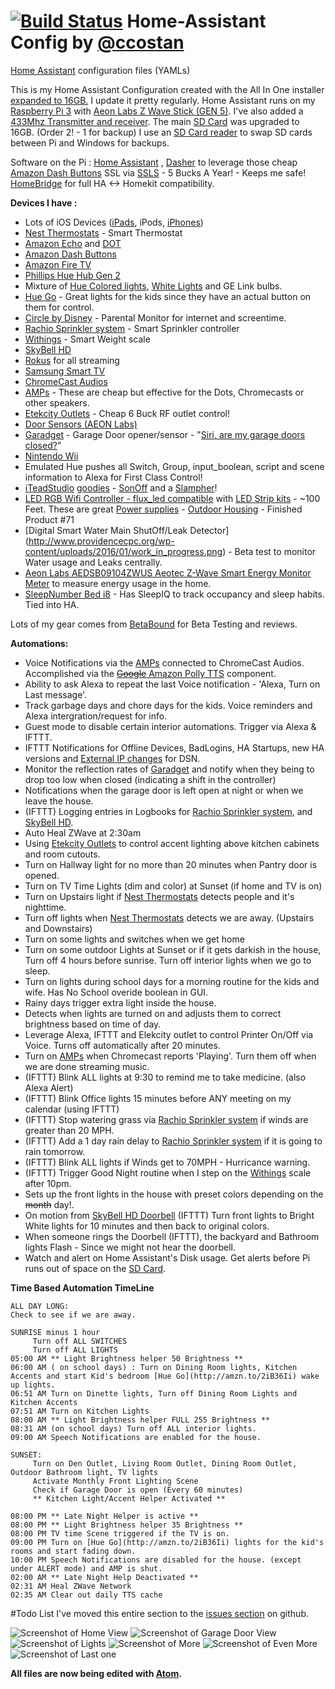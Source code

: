 # [![Build Status](https://travis-ci.org/CCOSTAN/Home-AssistantConfig.svg?branch=master)](https://travis-ci.org/CCOSTAN/Home-AssistantConfig) Home-Assistant Config by [@ccostan](http://www.twitter.com/ccostan)
[Home Assistant](https://home-assistant.io/) configuration files (YAMLs)

This is my Home Assistant Configuration created with the All In One installer [expanded to 16GB.](https://community.home-assistant.io/t/expanding-partition-on-sd-card-for-raspberry-pi-with-noobs-pre-installed/2036)  I update it pretty regularly.
Home Assistant runs on my [Raspberry Pi 3](http://amzn.to/2e3DOBY) with [Aeon Labs Z Wave Stick (GEN 5)](http://amzn.to/2eAiAP0). I've also added a [433Mhz Transmitter and receiver](http://amzn.to/2dceNY2).  The main [SD Card](http://amzn.to/2kNttio) was upgraded to 16GB. (Order 2! - 1 for backup)
I use an [SD Card reader](http://amzn.to/2l2w9as) to swap SD cards between Pi and Windows for backups.

Software on the Pi : [Home Assistant](https://home-assistant.io/) ,
[Dasher](https://github.com/maddox/dasher) to leverage those cheap [Amazon Dash Buttons](http://amzn.to/2dPKZhM)
SSL via [SSLS](https://SSLS.com) - 5 Bucks A Year! - Keeps me safe!
[HomeBridge](https://github.com/nfarina/homebridge) for full HA <-> Homekit compatibility.

**Devices I have :**
* Lots of iOS Devices ([iPads](http://amzn.to/2l2qyRb), iPods, [iPhones](http://amzn.to/2l9Yoq9))
* [Nest Thermostats](http://amzn.to/2eAhB1k) - Smart Thermostat
* [Amazon Echo](http://amzn.to/2dSVbK4) and [DOT](http://amzn.to/2e3vHFQ)
* [Amazon Dash Buttons](http://amzn.to/2dPKZhM)
* [Amazon Fire TV](http://amzn.to/2iiuaNT)
* [Phillips Hue Hub Gen 2](http://amzn.to/2eoQTJy)
* Mixture of [Hue Colored lights](http://amzn.to/2l2viGK), [White Lights](http://amzn.to/2lEf4Xq) and GE Link bulbs.
* [Hue Go](http://amzn.to/2iB36Ii) - Great lights for the kids since they have an actual button on them for control.
* [Circle by Disney](http://amzn.to/2eAgaA6) - Parental Monitor for internet and screentime.
* [Rachio Sprinkler system](http://amzn.to/2eoPKBW) - Smart Sprinkler controller
* [Withings](http://amzn.to/2kr78nW) - Smart Weight scale
* [SkyBell HD](http://amzn.to/2dcexIB)
* [Rokus](http://amzn.to/2dpn89c) for all streaming
* [Samsung Smart TV](http://amzn.to/2efNNnq)
* [ChromeCast Audios](http://amzn.to/2lE9gNu)
* [AMPs](http://amzn.to/2j18dlT) - These are cheap but effective for the Dots, Chromecasts or other speakers.
* [Etekcity Outlets](http://amzn.to/2efNoBP) - Cheap 6 Buck RF outlet control!
* [Door Sensors (AEON Labs)](http://amzn.to/2e3xDxY)
* [Garadget](http://amzn.to/2jQLpVQ) - Garage Door opener/sensor - "[Siri, are my garage doors closed?](https://pbs.twimg.com/media/C3cyJZSWAAAalPm.jpg:large)"
* [Nintendo Wii](http://amzn.to/2l2qIYY)
* Emulated Hue pushes all Switch, Group, input_boolean, script and scene information to Alexa for First Class Control!
* [iTeadStudio](https://www.itead.cc/) [goodies](https://twitter.com/ccostan/status/793119824008384512) - [SonOff](http://amzn.to/2l2sx8g) and a [Slampher](http://amzn.to/2l2gmIx)!
* [LED RGB Wifi Controller - flux_led compatible](http://amzn.to/2jUBSBE) with [LED Strip kits](http://amzn.to/2gJYfZ5) - ~100 Feet. These are great [Power supplies](http://amzn.to/2j5Vu0D) - [Outdoor Housing](http://amzn.to/2m2dG0X) - Finished Product #71
* [Digital Smart Water Main ShutOff/Leak Detector] (http://www.providencecpc.org/wp-content/uploads/2016/01/work_in_progress.png) - Beta test to monitor Water usage and Leaks centrally.
* [Aeon Labs AEDSB09104ZWUS Aeotec Z-Wave Smart Energy Monitor Meter](http://amzn.to/2l5wEDo) to measure energy usage in the home.
* [SleepNumber Bed i8](http://amzn.to/2kxdXXI) - Has SleepIQ to track occupancy and sleep habits.  Tied into HA.

Lots of my gear comes from [BetaBound](https://goo.gl/0vxT8A) for Beta Testing and reviews.

**Automations:**
* Voice Notifications via the [AMPs](http://amzn.to/2j18dlT) connected to ChromeCast Audios.  Accomplished via the [~~Google~~ Amazon Polly TTS](https://home-assistant.io/components/tts/) component.
* Ability to ask Alexa to repeat the last Voice notification - 'Alexa, Turn on Last message'.
* Track garbage days and chore days for the kids. Voice reminders and Alexa intergration/request for info.
* Guest mode to disable certain interior automations. Trigger via Alexa & IFTTT.
* IFTTT Notifications for Offline Devices, BadLogins, HA Startups, new HA versions and [External IP changes](https://community.home-assistant.io/t/detect-if-ip-changes/6830) for DSN.
* Monitor the reflection rates of [Garadget](http://amzn.to/2jQLpVQ) and notify when they being to drop too low when closed (indicating a shift in the controller)
* Notifications when the garage door is left open at night or when we leave the house.
* (IFTTT) Logging entries in Logbooks for [Rachio Sprinkler system](http://amzn.to/2eoPKBW), and [SkyBell HD](http://amzn.to/2dcexIB).
* Auto Heal ZWave at 2:30am
* Using [Etekcity Outlets](http://amzn.to/2efNoBP) to control accent lighting above kitchen cabinets and room cutouts.
* Turn on Hallway light for no more than 20 minutes when Pantry door is opened.
* Turn on TV Time Lights (dim and color) at Sunset (if home and TV is on)
* Turn on Upstairs light if [Nest Thermostats](http://amzn.to/2eAhB1k) detects people and it's nighttime.
* Turn off lights when [Nest Thermostats](http://amzn.to/2eAhB1k) detects we are away. (Upstairs and Downstairs)
* Turn on some lights and switches when we get home
* Turn on some outdoor Lights at Sunset or if it gets darkish in the house, Turn off 4 hours before sunrise.  Turn off interior lights when we go to sleep.
* Turn on lights during school days for a morning routine for the kids and wife. Has No School overide boolean in GUI.
* Rainy days trigger extra light inside the house.
* Detects when lights are turned on and adjusts them to correct brightness based on time of day.
* Leverage Alexa, IFTTT and Elekcity outlet to control Printer On/Off via Voice. Turns off automatically after 20 minutes.
* Turn on [AMPs](http://amzn.to/2j18dlT) when Chromecast reports 'Playing'.  Turn them off when we are done streaming music.
* (IFTTT) Blink ALL lights at 9:30 to remind me to take medicine. (also Alexa Alert)
* (IFTTT) Blink Office lights 15 minutes before ANY meeting on my calendar (using IFTTT)
* (IFTTT) Stop watering grass via [Rachio Sprinkler system](http://amzn.to/2eoPKBW) if winds are greater than 20 MPH.
* (IFTTT) Add a 1 day rain delay to [Rachio Sprinkler system](http://amzn.to/2eoPKBW) if it is going to rain tomorrow.
* (IFTTT) Blink ALL lights if Winds get to 70MPH - Hurricance warning.
* (IFTTT) Trigger Good Night routine when I step on the [Withings](http://amzn.to/2kr78nW) scale after 10pm.
* Sets up the front lights in the house with preset colors depending on the ~~month~~ day!.
* On motion from [SkyBell HD Doorbell](http://amzn.to/2dcexIB) (IFTTT) Turn front lights to Bright White lights for 10 minutes and then back to original colors.
* When someone rings the Doorbell (IFTTT), the backyard and Bathroom lights Flash - Since we might not hear the doorbell.
* Watch and alert on Home Assistant's Disk usage. Get alerts before Pi runs out of space on the [SD Card](http://amzn.to/2kNttio).

**Time Based Automation TimeLine**
```
ALL DAY LONG:
Check to see if we are away.

SUNRISE minus 1 hour
     Turn off ALL SWITCHES
     Turn off ALL LIGHTS
05:00 AM ** Light Brightness helper 50 Brightness **
06:00 AM ( on school days) : Turn on Dining Room lights, Kitchen Accents and start Kid's bedroom [Hue Go](http://amzn.to/2iB36Ii) wake up lights.
06:51 AM Turn on Dinette lights, Turn off Dining Room Lights and Kitchen Accents
07:51 AM Turn on Kitchen Lights
08:00 AM ** Light Brightness helper FULL 255 Brightness **
08:31 AM (on school days) Turn off ALL interior lights.
09:00 AM Speech Notifications are enabled for the house.

SUNSET:
     Turn on Den Outlet, Living Room Outlet, Dining Room Outlet, Outdoor Bathroom light, TV lights
     Activate Monthly Front Lighting Scene
     Check if Garage Door is open (Every 60 minutes)
     ** Kitchen Light/Accent Helper Activated **

08:00 PM ** Late Night Helper is active **
08:00 PM ** Light Brightness helper 35 Brightness **
08:00 PM TV time Scene triggered if the TV is on.
09:00 PM Turn on [Hue Go](http://amzn.to/2iB36Ii) lights for the kid's rooms and start fading down.
10:00 PM Speech Notifications are disabled for the house. (except under ALERT mode) and AMP is shut.
02:00 AM ** Late Night Help Deactivated **
02:31 AM Heal ZWave Network
02:35 AM Clear out daily TTS cache
```

#Todo List
I've moved this entire section to the [issues section](https://github.com/CCOSTAN/Home-AssistantConfig/issues) on github.

![Screenshot of Home View](https://i.imgur.com/UlUiKTX.png)
![Screenshot of Garage Door View](https://i.imgur.com/zotvUKp.png)
![Screenshot of Lights](https://i.imgur.com/KKCPaLJ.png)
![Screenshot of More](https://i.imgur.com/rg6lhJz.png)
![Screenshot of Even More](https://i.imgur.com/SlglNh3.png)
![Screenshot of Last one](https://i.imgur.com/sTsYQi4.png)


**All files are now being edited with [Atom](https://atom.io/).**
